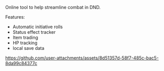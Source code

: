 Online tool to help streamline combat in DND. 

Features:
- Automatic initiative rolls
- Status effect tracker
- Item trading
- HP tracking
- local save data



https://github.com/user-attachments/assets/8d51357d-58f7-485c-bac5-8da99c84377c

